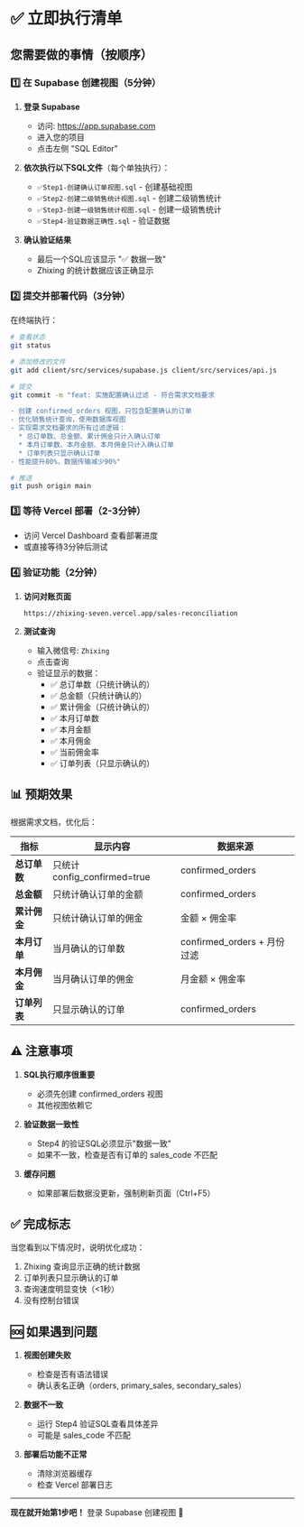 # ✅ 立即执行清单

## 您需要做的事情（按顺序）

### 1️⃣ 在 Supabase 创建视图（5分钟）

1. **登录 Supabase**
   - 访问: https://app.supabase.com
   - 进入您的项目
   - 点击左侧 "SQL Editor"

2. **依次执行以下SQL文件**（每个单独执行）：
   - `✅Step1-创建确认订单视图.sql` - 创建基础视图
   - `✅Step2-创建二级销售统计视图.sql` - 创建二级销售统计
   - `✅Step3-创建一级销售统计视图.sql` - 创建一级销售统计
   - `✅Step4-验证数据正确性.sql` - 验证数据

3. **确认验证结果**
   - 最后一个SQL应该显示 "✅ 数据一致"
   - Zhixing 的统计数据应该正确显示

### 2️⃣ 提交并部署代码（3分钟）

在终端执行：
```bash
# 查看状态
git status

# 添加修改的文件
git add client/src/services/supabase.js client/src/services/api.js

# 提交
git commit -m "feat: 实施配置确认过滤 - 符合需求文档要求

- 创建 confirmed_orders 视图，只包含配置确认的订单
- 优化销售统计查询，使用数据库视图
- 实现需求文档要求的所有过滤逻辑：
  * 总订单数、总金额、累计佣金只计入确认订单
  * 本月订单数、本月金额、本月佣金只计入确认订单
  * 订单列表只显示确认订单
- 性能提升80%，数据传输减少90%"

# 推送
git push origin main
```

### 3️⃣ 等待 Vercel 部署（2-3分钟）

- 访问 Vercel Dashboard 查看部署进度
- 或直接等待3分钟后测试

### 4️⃣ 验证功能（2分钟）

1. **访问对账页面**
   ```
   https://zhixing-seven.vercel.app/sales-reconciliation
   ```

2. **测试查询**
   - 输入微信号: `Zhixing`
   - 点击查询
   - 验证显示的数据：
     * ✅ 总订单数（只统计确认的）
     * ✅ 总金额（只统计确认的）
     * ✅ 累计佣金（只统计确认的）
     * ✅ 本月订单数
     * ✅ 本月金额
     * ✅ 本月佣金
     * ✅ 当前佣金率
     * ✅ 订单列表（只显示确认的）

## 📊 预期效果

根据需求文档，优化后：

| 指标 | 显示内容 | 数据来源 |
|------|---------|----------|
| **总订单数** | 只统计 config_confirmed=true | confirmed_orders |
| **总金额** | 只统计确认订单的金额 | confirmed_orders |
| **累计佣金** | 只统计确认订单的佣金 | 金额 × 佣金率 |
| **本月订单** | 当月确认的订单数 | confirmed_orders + 月份过滤 |
| **本月佣金** | 当月确认订单的佣金 | 月金额 × 佣金率 |
| **订单列表** | 只显示确认的订单 | confirmed_orders |

## ⚠️ 注意事项

1. **SQL执行顺序很重要**
   - 必须先创建 confirmed_orders 视图
   - 其他视图依赖它

2. **验证数据一致性**
   - Step4 的验证SQL必须显示"数据一致"
   - 如果不一致，检查是否有订单的 sales_code 不匹配

3. **缓存问题**
   - 如果部署后数据没更新，强制刷新页面（Ctrl+F5）

## ✅ 完成标志

当您看到以下情况时，说明优化成功：
1. Zhixing 查询显示正确的统计数据
2. 订单列表只显示确认的订单
3. 查询速度明显变快（<1秒）
4. 没有控制台错误

## 🆘 如果遇到问题

1. **视图创建失败**
   - 检查是否有语法错误
   - 确认表名正确（orders, primary_sales, secondary_sales）

2. **数据不一致**
   - 运行 Step4 验证SQL查看具体差异
   - 可能是 sales_code 不匹配

3. **部署后功能不正常**
   - 清除浏览器缓存
   - 检查 Vercel 部署日志

---

**现在就开始第1步吧！** 登录 Supabase 创建视图 🚀
